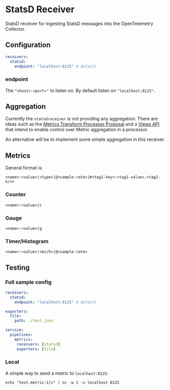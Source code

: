 # StatsD Receiver

StatsD receiver for ingesting StatsD messages into the OpenTelemetry Collector.

## Configuration

```yaml
receivers:
  statsd:
    endpoint: "localhost:8125" # default
```

### endpoint

The `"<host>:<port>"` to listen on. By default listen on `"localhost:8125"`.

## Aggregation

Currently the `statsdreceiver` is not providing any aggregation. There are ideas such as the [Metrics Transform Processor Proposal](https://github.com/open-telemetry/opentelemetry-collector-contrib/issues/332) and a [Views API](https://github.com/open-telemetry/opentelemetry-specification/issues/466) that intend to enable control over Metric aggregation in a processor.

An alternative will be to implement some simple aggregation in this receiver.

## Metrics

General format is:

`<name>:<value>|<type>|@<sample-rate>|#<tag1-key>:<tag1-value>,<tag2-k/v>`

### Counter

`<name>:<value>|c`

### Gauge

`<name>:<value>|g`

### Timer/Histogram

`<name>:<value>|<ms/h>|@<sample-rate>`

## Testing

### Full sample config

```yaml
receivers:
  statsd:
    endpoint: "localhost:8125" # default

exporters:
  file:
    path: ./test.json

service:
  pipelines:
    metrics:
     receivers: [statsd]
     exporters: [file]
```

### Local

A simple way to send a metric to `localhost:8125`:

`echo "test.metric:1|c" | nc -w 1 -u localhost 8125`
